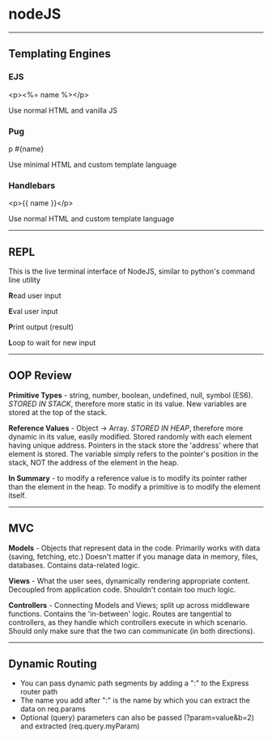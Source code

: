 # nodeJS

___

## Templating Engines
### **EJS**

\<p><%= name %>\</p>

Use normal HTML and vanilla JS 

### **Pug**

p #{name}

Use minimal HTML and custom template language

### **Handlebars**

\<p>{{ name }}\</p>

Use normal HTML and custom template language

___

## REPL 

This is the live terminal interface of NodeJS, similar to python's command line utility

**R**ead user input

**E**val user input

**P**rint output (result)

**L**oop to wait for new input
___

## OOP Review

**Primitive Types** - string, number, boolean, undefined, null, symbol (ES6). *STORED IN STACK*, therefore more static in its value. New variables are stored at the top of the stack.

**Reference Values** - Object -> Array. *STORED IN HEAP*, therefore more dynamic in its value, easily modified. Stored randomly with each element having unique address. Pointers in the stack store the 'address' where that element is stored. The variable simply refers to the pointer's position in the stack, NOT the address of the element in the heap.

**In Summary** - to modify a reference value is to modify its pointer rather than the element in the heap. To modify a primitive is to modify the element itself.

___

## MVC

**Models** - Objects that represent data in the code. Primarily works with data (saving, fetching, etc.) Doesn't matter if you manage data in memory, files, databases. Contains data-related logic.

**Views** - What the user sees, dynamically rendering appropriate content. Decoupled from application code. Shouldn't contain too much logic.

**Controllers** - Connecting Models and Views; split up across middleware functions. Contains the 'in-between' logic. Routes are tangential to controllers, as they handle which controllers execute in which scenario. Should only make sure that the two can communicate (in both directions).

___

## Dynamic Routing

- You can pass dynamic path segments by adding a ":" to the Express router path
- The name you add after ":" is the name by which you can extract the data on req.params
- Optional (query) parameters can also be passed (?param=value&b=2) and extracted (req.query.myParam)